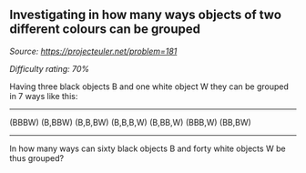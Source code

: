 Investigating in how many ways objects of two different colours can be grouped
------------------------------------------------------------------------------

*Source: https://projecteuler.net/problem=181*


*Difficulty rating: 70%*

Having three black objects B and one white object W they can be grouped
in 7 ways like this:

  ---------- ---------- ---------- ---------- ---------- ---------- ----------
  (BBBW)
  (B,BBW)
  (B,B,BW)
  (B,B,B,W)
  (B,BB,W)
  (BBB,W)
  (BB,BW)
  ---------- ---------- ---------- ---------- ---------- ---------- ----------

In how many ways can sixty black objects B and forty white objects W be
thus grouped?

